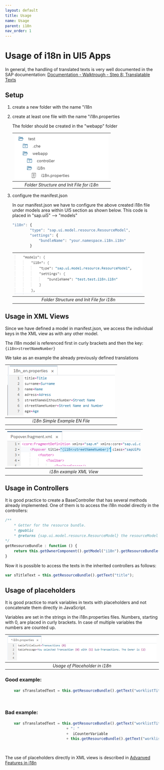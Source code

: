 ```yaml
---
layout: default
title: Usage
name: Usage
parent: i18n
nav_order: 1
---
```


# Usage of i18n in UI5 Apps

In general, the handling of translated texts is very well documented in the SAP documentation:
[Documentation - Walktrough - Step 8: Translatable Texts](https://sapui5.hana.ondemand.com/#/topic/df86bfbeab0645e5b764ffa488ed57dc)

## Setup

 1. create a new folder with the name "i18n 
 2. create at least one file with the name "i18n.properties 

    The folder should be created in the "webapp" folder

    | ![Folder Structure and Init File for i18n](img/i18n_folderstructure.png) |
    | :--: |
    | *Folder Structure and Init File for i18n* |

 3. configure the manifest.json

    In our manifest.json we have to configure the above created i18n file under models area within UI5 section as shown below. This code is placed in "sap.ui5" --> "models"

    ```javascript
    "i18n": {
            "type": "sap.ui.model.resource.ResourceModel",
            "settings": {
                "bundleName": "your.namespace.i18n.i18n"
            }
    ```

    | ![Folder Structure and Init File for i18n](img/i18n_manifest.png) |
    | :--:  |
    | *Folder Structure and Init File for i18n* |


## Usage in XML Views

Since we have defined a model in manifest.json, we access the individual keys in the XML view as with any other model.

The i18n model is referenced first in curly brackets and then the key:
`{i18n>streetNameNumber}`

We take as an example the already previously defined translations

| ![i18n Simple Example EN File](img/i18n_en_simple.png) |
| :--:  |
| *i18n Simple Example EN File* |

| ![i18n example XML View](img/i18nXMLViewExample.png) |
| :--: |
 |*i18n example XML View* |

## Usage in Controllers

It is good practice to create a BaseController that has several methods already implemented. 
One of them is to access the i18n model directly in the controllers:

```javascript
/**
    * Getter for the resource bundle.
    * @public
    * @returns {sap.ui.model.resource.ResourceModel} the resourceModel of the component
*/
getResourceBundle : function () {
    return this.getOwnerComponent().getModel("i18n").getResourceBundle();
}
```

Now it is possible to access the texts in the inherited controllers as follows:
 
```javascript
var sTitleText = this.getResourceBundle().getText("title");
```

## Usage of placeholders

It is good practice to mark variables in texts with placeholders and not concatenate them directly in JavaScript.

Variables are set in the strings in the i18n.properties files.
Numbers, starting with 0, are placed in curly brackets. In case of multiple variables the numbers are counted up.

| ![Usage of Placeholder in i18n](img/i18nPlaceholer.png) |
| :--: |
| *Usage of Placeholder in i18n* |


<div class="goodExample"  markdown=1>

### Good example:

```javascript
    var sTranslatedText = this.getResourceBundle().getText("worklistTitle", [iCounterVariable]);
```
<br/>
</div>

<div class="badExample"  markdown=1>

### Bad example:

```javascript
    var sTranslatedText = this.getResourceBundle().getText("worklistTitlePart1")
                            + ": " 
                            +  iCounterVariable 
                            + this.getResourceBundle().getText("worklistTitlePart2");
```
<br/>
</div>

The use of placeholders directly in XML views is described in [Advanved Features in i18n](/UI5-Best-Practice/i18n/advancedFeatures.html#placeholder-in-xml-views)